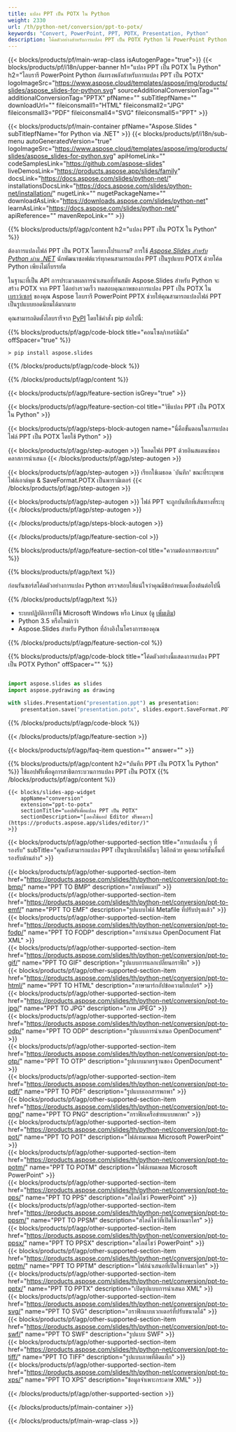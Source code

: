 ```yaml
---
title: แปลง PPT เป็น POTX ใน Python
weight: 2330
url: /th/python-net/conversion/ppt-to-potx/ 
keywords: "Convert, PowerPoint, PPT, POTX, Presentation, Python"
description: โค้ดตัวอย่างสำหรับการแปลง PPT เป็น POTX Python ใช้ PowerPoint Python API สำหรับการแปลงไฟล์ PPT แบบแบตช์เป็นไฟล์ POTX
---
```


{{< blocks/products/pf/main-wrap-class isAutogenPage="true">}}
{{< blocks/products/pf/i18n/upper-banner h1="แปลง PPT เป็น POTX ใน Python" h2="ไลบรารี PowerPoint Python อันทรงพลังสำหรับการแปลง PPT เป็น POTX" logoImageSrc="https://www.aspose.cloud/templates/aspose/img/products/slides/aspose_slides-for-python.svg" sourceAdditionalConversionTag="" additionalConversionTag="PPTX" pfName="" subTitlepfName="" downloadUrl="" fileiconsmall1="HTML" fileiconsmall2="JPG" fileiconsmall3="PDF" fileiconsmall4="SVG" fileiconsmall5="PPT" >}}

{{< blocks/products/pf/main-container pfName="Aspose.Slides " subTitlepfName="for Python via .NET" >}}
{{< blocks/products/pf/i18n/sub-menu autoGeneratedVersion="true" logoImageSrc="https://www.aspose.cloud/templates/aspose/img/products/slides/aspose_slides-for-python.svg" apiHomeLink="" codeSamplesLink="https://github.com/aspose-slides" liveDemosLink="https://products.aspose.app/slides/family" docsLink="https://docs.aspose.com/slides/python-net/" installationsDocsLink="https://docs.aspose.com/slides/python-net/installation/" nugetLink="" nugetPackageName="" downloadAsLink="https://downloads.aspose.com/slides/python-net" learnAsLink="https://docs.aspose.com/slides/python-net/" apiReference="" mavenRepoLink="" >}}

{{% blocks/products/pf/agp/content h2="แปลง PPT เป็น POTX ใน Python" %}}

ต้องการแปลงไฟล์ PPT เป็น POTX โดยทางโปรแกรม? การใช้ [*Aspose.Slides สำหรับ Python ผ่าน .NET*](https://products.aspose.com/slides/th/python-net/) นักพัฒนาซอฟต์แวร์ทุกคนสามารถแปลง PPT เป็นรูปแบบ POTX ด้วยโค้ด Python เพียงไม่กี่บรรทัด

ในฐานะที่เป็น API การประมวลผลการนำเสนอที่ทันสมัย ​​Aspose.Slides สำหรับ Python จะสร้าง POTX จาก PPT ได้อย่างรวดเร็ว ทดสอบคุณภาพของการแปลง PPT เป็น POTX ใน [เบราว์เซอร์](https://products.aspose.app/slides/conversion) ของคุณ Aspose ไลบรารี PowerPoint PPTX ช่วยให้คุณสามารถแปลงไฟล์ PPT เป็นรูปแบบยอดนิยมได้มากมาย

คุณสามารถติดตั้งไลบรารีจาก [PyPI](https://pypi.org/project/Aspose.Slides/) โดยใช้คำสั่ง pip ต่อไปนี้:

{{% blocks/products/pf/agp/code-block title="คอนโซล/เทอร์มินัล" offSpacer="true" %}}

```console
> pip install aspose.slides

```

{{% /blocks/products/pf/agp/code-block %}}

{{% /blocks/products/pf/agp/content %}}

{{< blocks/products/pf/agp/feature-section isGrey="true" >}}

{{< blocks/products/pf/agp/feature-section-col title="วิธีแปลง PPT เป็น POTX ใน Python" >}}

{{< blocks/products/pf/agp/steps-block-autogen name="นี่คือขั้นตอนในการแปลงไฟล์ PPT เป็น POTX โดยใช้ Python" >}}

{{< blocks/products/pf/agp/step-autogen >}}
โหลดไฟล์ PPT ด้วยอินสแตนซ์ของคลาสการนำเสนอ
{{< /blocks/products/pf/agp/step-autogen >}}

{{< blocks/products/pf/agp/step-autogen >}}
เรียกใช้เมธอด `บันทึก' ขณะที่ระบุพาธไฟล์เอาต์พุต & SaveFormat.POTX เป็นพารามิเตอร์
{{< /blocks/products/pf/agp/step-autogen >}}

{{< blocks/products/pf/agp/step-autogen >}}
ไฟล์ PPT จะถูกบันทึกที่เส้นทางที่ระบุ
{{< /blocks/products/pf/agp/step-autogen >}}

{{< /blocks/products/pf/agp/steps-block-autogen >}}

{{< /blocks/products/pf/agp/feature-section-col >}}

{{% blocks/products/pf/agp/feature-section-col title="ความต้องการของระบบ" %}}

{{% blocks/products/pf/agp/text %}}

 ก่อนรันซอร์สโค้ดตัวอย่างการแปลง Python ตรวจสอบให้แน่ใจว่าคุณมีข้อกำหนดเบื้องต้นต่อไปนี้

{{% /blocks/products/pf/agp/text %}}

- ระบบปฏิบัติการที่ใช้ Microsoft Windows หรือ Linux (ดู [เพิ่มเติม](https://docs.aspose.com/slides/python-net/system-requirements/))
- Python 3.5 หรือใหม่กว่า
- Aspose.Slides สำหรับ Python ที่อ้างอิงในโครงการของคุณ

{{% /blocks/products/pf/agp/feature-section-col %}}

{{% blocks/products/pf/agp/code-block title="โค้ดตัวอย่างนี้แสดงการแปลง PPT เป็น POTX Python" offSpacer="" %}}

```py

import aspose.slides as slides
import aspose.pydrawing as drawing

with slides.Presentation("presentation.ppt") as presentation:
    presentation.save("presentation.potx", slides.export.SaveFormat.POTX)

```
{{% /blocks/products/pf/agp/code-block %}}

{{< /blocks/products/pf/agp/feature-section >}}

{{< blocks/products/pf/agp/faq-item question="" answer="" >}}
 
{{% blocks/products/pf/agp/content h2="บันทึก PPT เป็น POTX ใน Python" %}}
ใช้แอปฟรีเพื่อดูการสาธิตกระบวนการแปลง PPT เป็น POTX 
{{% /blocks/products/pf/agp/content %}}

<!-- aboutfile Starts -->

<!-- aboutfile Ends -->

    {{< blocks/slides-app-widget 
        appName="conversion"
        extension="ppt-to-potx"
        sectionTitle="แอปฟรีเพื่อแปลง PPT เป็น POTX" 
        sectionDescription="[ลองใช้แอป Editor ฟรีของเรา](https://products.aspose.app/slides/editor/)" 
    >}}
    
{{< blocks/products/pf/agp/other-supported-section title="การแปลงอื่น ๆ ที่รองรับ" subTitle="คุณยังสามารถแปลง PPT เป็นรูปแบบไฟล์อื่นๆ ได้อีกด้วย ดูคอนเวอร์ชั่นอื่นที่รองรับด้านล่าง" >}}

{{< blocks/products/pf/agp/other-supported-section-item href="https://products.aspose.com/slides/th/python-net/conversion/ppt-to-bmp/" name="PPT TO BMP" description="ภาพบิตแมป" >}}  
{{< blocks/products/pf/agp/other-supported-section-item href="https://products.aspose.com/slides/th/python-net/conversion/ppt-to-emf/" name="PPT TO EMF" description="รูปแบบไฟล์ Metafile ที่ปรับปรุงแล้ว" >}}  
{{< blocks/products/pf/agp/other-supported-section-item href="https://products.aspose.com/slides/th/python-net/conversion/ppt-to-fodp/" name="PPT TO FODP" description="การนำเสนอ OpenDocument Flat XML" >}}  
{{< blocks/products/pf/agp/other-supported-section-item href="https://products.aspose.com/slides/th/python-net/conversion/ppt-to-gif/" name="PPT TO GIF" description="รูปแบบการแลกเปลี่ยนกราฟิก" >}}  
{{< blocks/products/pf/agp/other-supported-section-item href="https://products.aspose.com/slides/th/python-net/conversion/ppt-to-html/" name="PPT TO HTML" description="ภาษามาร์กอัปข้อความไฮเปอร์" >}}  
{{< blocks/products/pf/agp/other-supported-section-item href="https://products.aspose.com/slides/th/python-net/conversion/ppt-to-jpg/" name="PPT TO JPG" description="ภาพ JPEG" >}}  
{{< blocks/products/pf/agp/other-supported-section-item href="https://products.aspose.com/slides/th/python-net/conversion/ppt-to-odp/" name="PPT TO ODP" description="รูปแบบการนำเสนอ OpenDocument" >}}  
{{< blocks/products/pf/agp/other-supported-section-item href="https://products.aspose.com/slides/th/python-net/conversion/ppt-to-otp/" name="PPT TO OTP" description="รูปแบบมาตรฐานของ OpenDocument" >}}  
{{< blocks/products/pf/agp/other-supported-section-item href="https://products.aspose.com/slides/th/python-net/conversion/ppt-to-pdf/" name="PPT TO PDF" description="รูปแบบเอกสารพกพา" >}}  
{{< blocks/products/pf/agp/other-supported-section-item href="https://products.aspose.com/slides/th/python-net/conversion/ppt-to-png/" name="PPT TO PNG" description="กราฟิกเครือข่ายแบบพกพา" >}}  
{{< blocks/products/pf/agp/other-supported-section-item href="https://products.aspose.com/slides/th/python-net/conversion/ppt-to-pot/" name="PPT TO POT" description="ไฟล์เทมเพลต Microsoft PowerPoint" >}}  
{{< blocks/products/pf/agp/other-supported-section-item href="https://products.aspose.com/slides/th/python-net/conversion/ppt-to-potm/" name="PPT TO POTM" description="ไฟล์เทมเพลต Microsoft PowerPoint" >}}  
{{< blocks/products/pf/agp/other-supported-section-item href="https://products.aspose.com/slides/th/python-net/conversion/ppt-to-pps/" name="PPT TO PPS" description="สไลด์โชว์ PowerPoint" >}}  
{{< blocks/products/pf/agp/other-supported-section-item href="https://products.aspose.com/slides/th/python-net/conversion/ppt-to-ppsm/" name="PPT TO PPSM" description="สไลด์โชว์ที่เปิดใช้งานมาโคร" >}}  
{{< blocks/products/pf/agp/other-supported-section-item href="https://products.aspose.com/slides/th/python-net/conversion/ppt-to-ppsx/" name="PPT TO PPSX" description="สไลด์โชว์ PowerPoint" >}}  
{{< blocks/products/pf/agp/other-supported-section-item href="https://products.aspose.com/slides/th/python-net/conversion/ppt-to-pptm/" name="PPT TO PPTM" description="ไฟล์นำเสนอที่เปิดใช้งานมาโคร" >}}  
{{< blocks/products/pf/agp/other-supported-section-item href="https://products.aspose.com/slides/th/python-net/conversion/ppt-to-pptx/" name="PPT TO PPTX" description="เปิดรูปแบบการนำเสนอ XML" >}}  
{{< blocks/products/pf/agp/other-supported-section-item href="https://products.aspose.com/slides/th/python-net/conversion/ppt-to-svg/" name="PPT TO SVG" description="กราฟิกแบบเวกเตอร์ที่ปรับขนาดได้" >}}  
{{< blocks/products/pf/agp/other-supported-section-item href="https://products.aspose.com/slides/th/python-net/conversion/ppt-to-swf/" name="PPT TO SWF" description="รูปแบบ SWF" >}}  
{{< blocks/products/pf/agp/other-supported-section-item href="https://products.aspose.com/slides/th/python-net/conversion/ppt-to-tiff/" name="PPT TO TIFF" description="รูปแบบภาพที่ติดแท็ก" >}}  
{{< blocks/products/pf/agp/other-supported-section-item href="https://products.aspose.com/slides/th/python-net/conversion/ppt-to-xps/" name="PPT TO XPS" description="ข้อมูลจำเพาะกระดาษ XML" >}}  


{{< /blocks/products/pf/agp/other-supported-section >}}

{{< /blocks/products/pf/main-container >}}
    
{{< /blocks/products/pf/main-wrap-class >}}